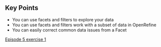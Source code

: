 ## Key Points

- You can use facets and filters to explore your data
- You can use facets and filters work with a subset of data in OpenRefine
- You can easily correct common data issues from a Facet

[Episode 5 exercise 1](episode5_ex1.md)

